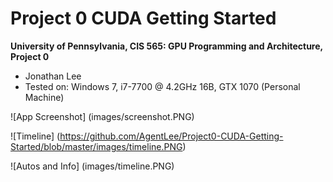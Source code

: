 Project 0 CUDA Getting Started
====================

**University of Pennsylvania, CIS 565: GPU Programming and Architecture, Project 0**

* Jonathan Lee
* Tested on: Windows 7, i7-7700 @ 4.2GHz 16B, GTX 1070 (Personal Machine)

![App Screenshot] (images/screenshot.PNG)

![Timeline] (https://github.com/AgentLee/Project0-CUDA-Getting-Started/blob/master/images/timeline.PNG)

![Autos and Info] (images/timeline.PNG)